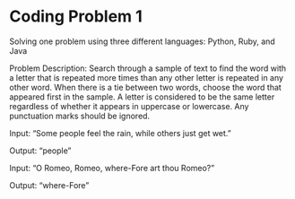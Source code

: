 # Coding Problem 1
Solving one problem using three different languages: Python, Ruby, and Java

Problem Description:
Search through a sample of text to find the word with a letter that is repeated more times than any other letter is repeated in any other word. When there is a tie between two words, choose the word that appeared first in the sample.
A letter is considered to be the same letter regardless of whether it appears in uppercase or lowercase. Any punctuation marks should be ignored.


Input: “Some people feel the rain, while others just get wet.”

Output: “people”

Input: “O Romeo, Romeo, where-Fore art thou Romeo?”

Output: “where-Fore”
